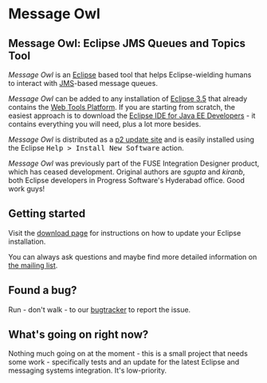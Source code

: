 # Message Owl


## Message Owl: Eclipse JMS Queues and Topics Tool

*Message Owl* is an [Eclipse](http://www.eclipse.org) based tool that helps Eclipse-wielding humans to interact with [JMS](http://java.sun.com/products/jms/)-based message queues. 

*Message Owl* can be added to any installation of [Eclipse 3.5](http://www.eclipse.org/downloads/packages) that already contains the [Web Tools Platform](http://www.eclipse.org/webtools). If you are starting from scratch, the easiest approach is to download the [Eclipse IDE for Java EE Developers](http://www.eclipse.org/downloads/packages) - it contains everything you will need, plus a lot more besides.

*Message Owl* is distributed as a [p2 update site](http://github.com/oisin/Message-Owl/downloads) and is easily installed using the Eclipse <tt>Help &gt; Install New Software</tt> action.

*Message Owl* was previously part of the FUSE Integration Designer product, which has ceased development. Original authors are *sgupta* and *kiranb*, both Eclipse developers in Progress Software's Hyderabad office. Good work guys!

## Getting started

Visit the [download page](http://github.com/oisin/Message-Owl/downloads) for instructions on how to update your Eclipse installation.

You can always ask questions and maybe find more detailed information on [the mailing list](http://eclipse-message-owl.1049820.n5.nabble.com/).

## Found a bug?

Run - don't walk - to our [bugtracker](http://github.com/oisin/Message-Owl/issues) to report the issue. 

## What's going on right now?

Nothing much going on at the moment - this is a small project that
needs some work - specifically tests and an update for the latest
Eclipse and messaging systems integration. It's low-priority.
